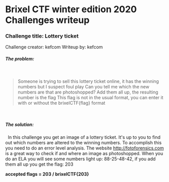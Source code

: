 # Brixel CTF winter edition 2020 Challenges writeup
### Challenge title: Lottery ticket
Challenge creator: kefcom
Writeup by: kefcom

##### The problem:
&nbsp;
>Someone is trying to sell this lottery ticket online, it has the winning numbers but I suspect foul play
Can you tell me which the new numbers are that are photoshopped?
Add them all up, the resulting number is the flag
This flag is not in the usual format, you can enter it with or without the brixelCTF{flag} format



&nbsp;
##### The solution:
&nbsp;
In this challenge you get an image of a lottery ticket. It's up to you to find out which numbers are altered to the winning numbers.
To accomplish this you need to do an error level analysis. The website http://fotoforensics.com is a great way to check if and where an image as photoshopped.
When you do an ELA you will see some numbers light up: 88-25-48-42, if you add them all up you get the flag: 203

**accepted flags = 203 / brixelCTF{203}**